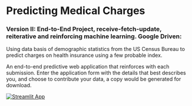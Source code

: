 # Predicting Medical Charges
### Version II: End-to-End Project, receive-fetch-update, reiterative and reinforcing machine learning. Google Driven:

Using data basis of demographic statistics from the US Census Bureau to predict charges on health insurance using a few probable index.

An end-to-end predictive web application that reinforces with each submission.
Enter the application form with the details that best describes you, and choose to contribute your data,
a copy would be generated for download.

[![Streamlit App](https://static.streamlit.io/badges/streamlit_badge_black_white.svg)](https://akanimohod19a-medical-charges-v2-app-jw94sv.streamlitapp.com/)
